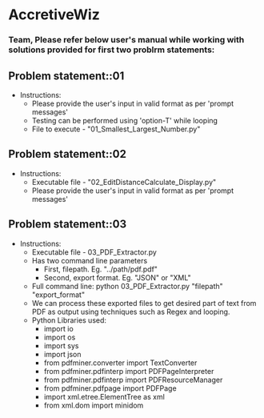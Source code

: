 # AccretiveWiz
### Team, Please refer below user's manual while working with solutions provided for first two problrm statements:
## Problem statement::01
* Instructions:
  * Please provide the user's input in valid format as per 'prompt messages'
  * Testing can be performed using 'option-T' while looping
  * File to execute - "01_Smallest_Largest_Number.py"
  
## Problem statement::02
* Instructions:
  * Executable file - "02_EditDistanceCalculate_Display.py"
  * Please provide the user's input in valid format as per 'prompt messages'

## Problem statement::03
* Instructions:
  * Executable file - 03_PDF_Extractor.py
  * Has two command line parameters
    - First, filepath. Eg. "../path/pdf.pdf"
    - Second, export format. Eg. "JSON" or "XML"
   - Full command line: python 03_PDF_Extractor.py "filepath" "export_format"
  * We can process these exported files to get desired part of text from PDF as output using techniques such as Regex and looping.
  * Python Libraries used:
    - import io
    - import os
    - import sys
    - import json
    - from pdfminer.converter import TextConverter
    - from pdfminer.pdfinterp import PDFPageInterpreter
    - from pdfminer.pdfinterp import PDFResourceManager
    - from pdfminer.pdfpage import PDFPage
    - import xml.etree.ElementTree as xml
    - from xml.dom import minidom
